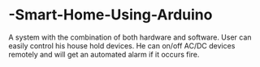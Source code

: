 # -Smart-Home-Using-Arduino
A system with the combination of both hardware and software. User can easily control his house hold devices. He can on/off AC/DC devices remotely and will get an automated alarm if it occurs fire.
